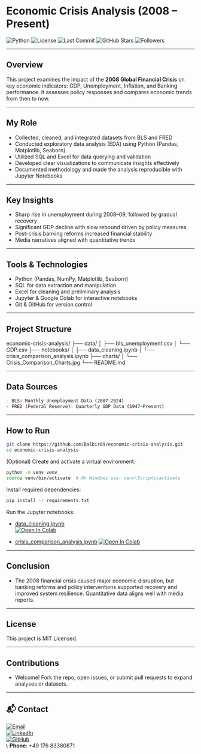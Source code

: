 # Economic Crisis Analysis (2008 – Present)

![Python](https://img.shields.io/badge/python-3.8-blue)
![License](https://img.shields.io/badge/license-MIT-green)
![Last Commit](https://img.shields.io/github/last-commit/Balbir89/economic-crisis-analysis)
![GitHub Stars](https://img.shields.io/github/stars/Balbir89/economic-crisis-analysis?style=social)
![Followers](https://img.shields.io/github/followers/Balbir89?style=social)

---

## Overview  
This project examines the impact of the **2008 Global Financial Crisis** on key economic indicators: GDP, Unemployment, Inflation, and Banking performance. It assesses policy responses and compares economic trends from then to now.

---

## My Role  
- Collected, cleaned, and integrated datasets from BLS and FRED  
- Conducted exploratory data analysis (EDA) using Python (Pandas, Matplotlib, Seaborn)  
- Utilized SQL and Excel for data querying and validation  
- Developed clear visualizations to communicate insights effectively  
- Documented methodology and made the analysis reproducible with Jupyter Notebooks  

---

## Key Insights  
- Sharp rise in unemployment during 2008–09, followed by gradual recovery  
- Significant GDP decline with slow rebound driven by policy measures  
- Post-crisis banking reforms increased financial stability  
- Media narratives aligned with quantitative trends  

---

## Tools & Technologies  
- Python (Pandas, NumPy, Matplotlib, Seaborn)  
- SQL for data extraction and manipulation  
- Excel for cleaning and preliminary analysis  
- Jupyter & Google Colab for interactive notebooks  
- Git & GitHub for version control  

---

## Project Structure  
economic-crisis-analysis/
├── data/
│ ├── bls_unemployment.csv
│ └── GDP.csv
├── notebooks/
│ ├── data_cleaning.ipynb
│ └── crisis_comparison_analysis.ipynb
├── charts/
│ └── Crisis_Comparison_Charts.jpg
└── README.md

---

## Data Sources  
```bash
- BLS: Monthly Unemployment Data (2007–2024)  
- FRED (Federal Reserve): Quarterly GDP Data (1947–Present)
```

---

## How to Run

```bash
git clone https://github.com/Balbir89/economic-crisis-analysis.git
cd economic-crisis-analysis
```

(Optional) Create and activate a virtual environment:
```bash
python -m venv venv
source venv/bin/activate  # On Windows use: venv\Scripts\activate
```


Install required dependencies:
```bash
pip install -r requirements.txt
```


Run the Jupyter notebooks:

- [data_cleaning.ipynb](https://colab.research.google.com/github/Balbir89/economic-crisis-analysis/blob/main/notebooks/data_cleaning.ipynb)  
  [![Open In Colab](https://colab.research.google.com/assets/colab-badge.svg)](https://colab.research.google.com/github/Balbir89/economic-crisis-analysis/blob/main/notebooks/data_cleaning.ipynb)

- [crisis_comparison_analysis.ipynb]([https://colab.research.google.com/github/Balbir89/economic-crisis-analysis/blob/main/notebooks/crisis_comparison_analysis.ipynb](https://colab.research.google.com/github/Balbir89/economic-crisis-analysis/blob/main/economic_crisis_analysis.ipynb))  
  [![Open In Colab](https://colab.research.google.com/assets/colab-badge.svg)]([https://colab.research.google.com/github/Balbir89/economic-crisis-analysis/blob/main/notebooks/crisis_comparison_analysis.ipynb](https://colab.research.google.com/github/Balbir89/economic-crisis-analysis/blob/main/economic_crisis_analysis.ipynb))



---

## Conclusion

- The 2008 financial crisis caused major economic disruption, but banking reforms and policy interventions supported recovery and improved system resilience. Quantitative data aligns well with media reports.

---

## License

This project is MIT Licensed.

---

## Contributions

- Welcome! Fork the repo, open issues, or submit pull requests to expand analyses or datasets.

---

## 📬 Contact

[![Email](https://img.shields.io/badge/Email-balbirbhatia.20@gmail.com-D14836?style=for-the-badge&logo=gmail&logoColor=white)](mailto:balbirbhatia.20@gmail.com)  
[![LinkedIn](https://img.shields.io/badge/LinkedIn-Balbir--Singh-0077B5?style=for-the-badge&logo=linkedin&logoColor=white)](https://www.linkedin.com/in/balbir-finance-investment-berlin)  
[![GitHub](https://img.shields.io/badge/GitHub-Balbir89-181717?style=for-the-badge&logo=github&logoColor=white)](https://github.com/Balbir89)  
📞 **Phone**: +49 176 83380871


